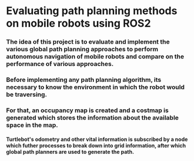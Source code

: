 # Evaluating path planning methods on mobile robots using ROS2

### The idea of this project is to evaluate and implement the various global path planning approaches to perform autonomous navigation of mobile robots and compare on the performance of various approaches.
### Before implementing any path planning algorithm, its necessary to know the environment in which the robot would be traversing.

### For that, an occupancy map is created and a costmap is generated which stores the information about the available space in the map.
#### Turtlebot's odometry and other vital information is subscribed by a node which futher processes to break down into grid information, after which global path planners are used to generate the path.
